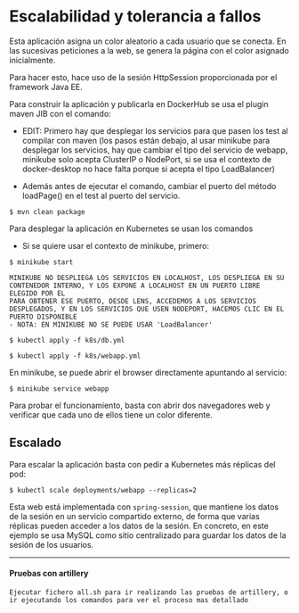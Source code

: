 # Escalabilidad y tolerancia a fallos

Esta aplicación asigna un color aleatorio a cada usuario que se conecta. En las sucesivas peticiones a la web, se genera la página con el color asignado inicialmente.

Para hacer esto, hace uso de la sesión HttpSession proporcionada por el framework Java EE.

Para construir la aplicación y publicarla en DockerHub se usa el plugin maven JIB con el comando:

- EDIT:
Primero hay que desplegar los servicios para que pasen los test al compilar con maven (los pasos están debajo, al usar minikube para desplegar los servicios, hay que cambiar el tipo del servicio de webapp, minikube solo acepta ClusterIP o NodePort, si se usa el contexto de docker-desktop no hace falta porque si acepta el tipo LoadBalancer)

- Además antes de ejecutar el comando, cambiar el puerto del método loadPage() en el test al puerto del servicio.

```
$ mvn clean package
```

Para desplegar la aplicación en Kubernetes se usan los comandos

 - Si se quiere usar el contexto de minikube, primero:
```
$ minikube start
```

    MINIKUBE NO DESPLIEGA LOS SERVICIOS EN LOCALHOST, LOS DESPLIEGA EN SU CONTENEDOR INTERNO, Y LOS EXPONE A LOCALHOST EN UN PUERTO LIBRE ELEGIDO POR EL
    PARA OBTENER ESE PUERTO, DESDE LENS, ACCEDEMOS A LOS SERVICIOS DESPLEGADOS, Y EN LOS SERVICIOS QUE USEN NODEPORT, HACEMOS CLIC EN EL PUERTO DISPONIBLE
    - NOTA: EN MINIKUBE NO SE PUEDE USAR 'LoadBalancer'

```
$ kubectl apply -f k8s/db.yml
```

```
$ kubectl apply -f k8s/webapp.yml
```

En minikube, se puede abrir el browser directamente apuntando al servicio:

```
$ minikube service webapp
```

Para probar el funcionamiento, basta con abrir dos navegadores web y verificar que cada uno de ellos tiene un color diferente.

## Escalado

Para escalar la aplicación basta con pedir a Kubernetes más réplicas del pod:

```
$ kubectl scale deployments/webapp --replicas=2
```

Esta web está implementada con ```spring-session```, que mantiene los datos de la sesión en un servicio compartido externo, de forma que varias réplicas pueden acceder a los datos de la sesión. En concreto, en este ejemplo se usa MySQL como sitio centralizado para guardar los datos de la sesión de los usuarios.
 
---

#### Pruebas con artillery

```
Ejecutar fichero all.sh para ir realizando las pruebas de artillery, o ir ejecutando los comandos para ver el proceso mas detallado
```